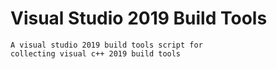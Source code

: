 # Visual Studio 2019 Build Tools

```
A visual studio 2019 build tools script for
collecting visual c++ 2019 build tools

```